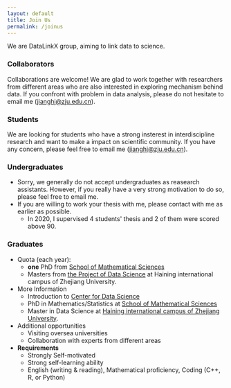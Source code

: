 ```yaml
---
layout: default
title: Join Us
permalink: /joinus
---
```


We are DataLinkX group, aiming to link data to science.

### Collaborators
Collaborations are welcome! We are glad to work together with researchers from different areas who are also interested in exploring mechanism behind data. If you confront with problem in data analysis, please do not hesitate to email me ([jianghj@zju.edu.cn](mailto:jianghj@zju.edu.cn)).

### Students
We are looking for students who have a strong insterest in interdiscipline research and want to make a impact on scientific community. If you have any concern, please feel free to email me ([jianghj@zju.edu.cn](mailto:jianghj@zju.edu.cn)).
### Undergraduates
* Sorry, we generally do not accept undergraduates as reasearch assistants. However, if you really have a very strong motivation to do so, please feel free to email me.
* If you are willing to work your thesis with me, please contact with me as earlier as possible.
    - In 2020, I supervised 4 students' thesis and 2 of them were scored above 90.

### Graduates
  - Quota (each year): 
      - **one** PhD from [School of Mathematical Sciences](http://www.math.zju.edu.cn/)
      - Masters from [the Project of Data Science](http://cds.zju.edu.cn/news-deta.aspx?k1=6&k2=24&id=776) at Haining international campus of Zhejiang University.
  - More Information
      - Introduction to [Center for Data Science](http://cds.zju.edu.cn/)
      - PhD in Mathematics/Statistics at [School of Mathematical Sciences](http://www.math.zju.edu.cn/38087/list.htm)
      - Master in Data Science at [Haining international campus of Zhejiang University](http://cds.zju.edu.cn/news-deta.aspx?k1=6&k2=24&id=776).
  - Additional opportunities
      - Visiting oversea universities
      - Collaboration with experts from different areas
  - **Requirements**
      - Strongly Self-motivated 
      - Strong self-learning ability
      - English (writing & reading), Mathematical proficiency, Coding (C++, R, or Python) 

